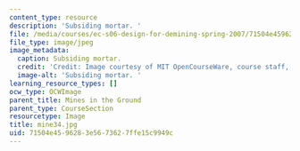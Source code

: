 ```yaml
---
content_type: resource
description: 'Subsiding mortar. '
file: /media/courses/ec-s06-design-for-demining-spring-2007/71504e4596283e5673627ffe15c9949c_mine34.jpg
file_type: image/jpeg
image_metadata:
  caption: Subsiding mortar.
  credit: 'Credit: Image courtesy of MIT OpenCourseWare, course staff, and students.'
  image-alt: 'Subsiding mortar. '
learning_resource_types: []
ocw_type: OCWImage
parent_title: Mines in the Ground
parent_type: CourseSection
resourcetype: Image
title: mine34.jpg
uid: 71504e45-9628-3e56-7362-7ffe15c9949c
---
```

